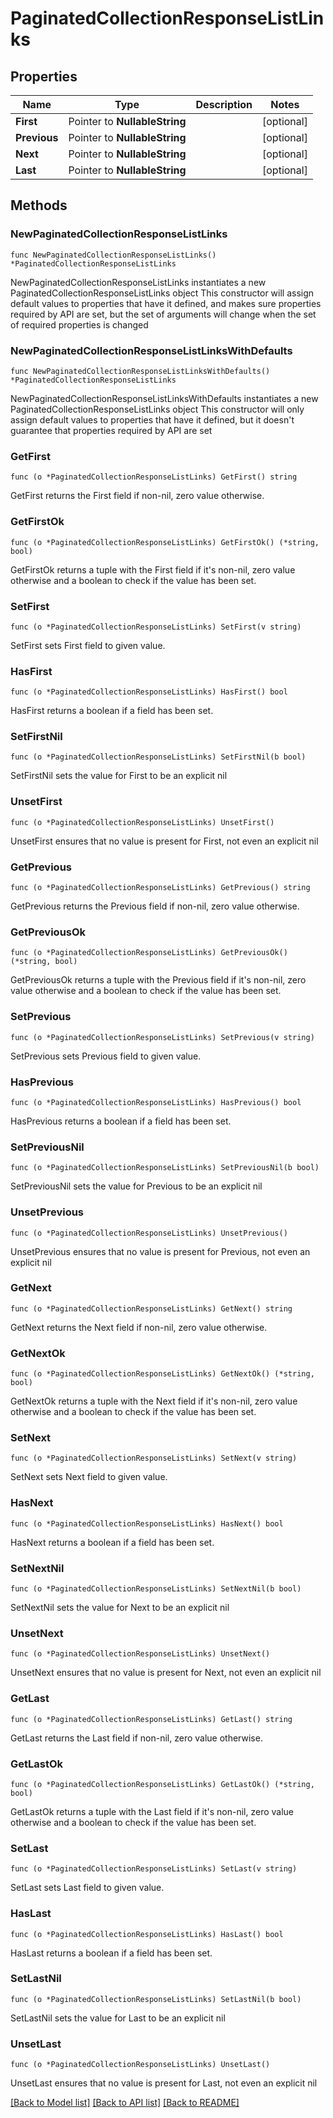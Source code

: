 # PaginatedCollectionResponseListLinks

## Properties

Name | Type | Description | Notes
------------ | ------------- | ------------- | -------------
**First** | Pointer to **NullableString** |  | [optional] 
**Previous** | Pointer to **NullableString** |  | [optional] 
**Next** | Pointer to **NullableString** |  | [optional] 
**Last** | Pointer to **NullableString** |  | [optional] 

## Methods

### NewPaginatedCollectionResponseListLinks

`func NewPaginatedCollectionResponseListLinks() *PaginatedCollectionResponseListLinks`

NewPaginatedCollectionResponseListLinks instantiates a new PaginatedCollectionResponseListLinks object
This constructor will assign default values to properties that have it defined,
and makes sure properties required by API are set, but the set of arguments
will change when the set of required properties is changed

### NewPaginatedCollectionResponseListLinksWithDefaults

`func NewPaginatedCollectionResponseListLinksWithDefaults() *PaginatedCollectionResponseListLinks`

NewPaginatedCollectionResponseListLinksWithDefaults instantiates a new PaginatedCollectionResponseListLinks object
This constructor will only assign default values to properties that have it defined,
but it doesn't guarantee that properties required by API are set

### GetFirst

`func (o *PaginatedCollectionResponseListLinks) GetFirst() string`

GetFirst returns the First field if non-nil, zero value otherwise.

### GetFirstOk

`func (o *PaginatedCollectionResponseListLinks) GetFirstOk() (*string, bool)`

GetFirstOk returns a tuple with the First field if it's non-nil, zero value otherwise
and a boolean to check if the value has been set.

### SetFirst

`func (o *PaginatedCollectionResponseListLinks) SetFirst(v string)`

SetFirst sets First field to given value.

### HasFirst

`func (o *PaginatedCollectionResponseListLinks) HasFirst() bool`

HasFirst returns a boolean if a field has been set.

### SetFirstNil

`func (o *PaginatedCollectionResponseListLinks) SetFirstNil(b bool)`

 SetFirstNil sets the value for First to be an explicit nil

### UnsetFirst
`func (o *PaginatedCollectionResponseListLinks) UnsetFirst()`

UnsetFirst ensures that no value is present for First, not even an explicit nil
### GetPrevious

`func (o *PaginatedCollectionResponseListLinks) GetPrevious() string`

GetPrevious returns the Previous field if non-nil, zero value otherwise.

### GetPreviousOk

`func (o *PaginatedCollectionResponseListLinks) GetPreviousOk() (*string, bool)`

GetPreviousOk returns a tuple with the Previous field if it's non-nil, zero value otherwise
and a boolean to check if the value has been set.

### SetPrevious

`func (o *PaginatedCollectionResponseListLinks) SetPrevious(v string)`

SetPrevious sets Previous field to given value.

### HasPrevious

`func (o *PaginatedCollectionResponseListLinks) HasPrevious() bool`

HasPrevious returns a boolean if a field has been set.

### SetPreviousNil

`func (o *PaginatedCollectionResponseListLinks) SetPreviousNil(b bool)`

 SetPreviousNil sets the value for Previous to be an explicit nil

### UnsetPrevious
`func (o *PaginatedCollectionResponseListLinks) UnsetPrevious()`

UnsetPrevious ensures that no value is present for Previous, not even an explicit nil
### GetNext

`func (o *PaginatedCollectionResponseListLinks) GetNext() string`

GetNext returns the Next field if non-nil, zero value otherwise.

### GetNextOk

`func (o *PaginatedCollectionResponseListLinks) GetNextOk() (*string, bool)`

GetNextOk returns a tuple with the Next field if it's non-nil, zero value otherwise
and a boolean to check if the value has been set.

### SetNext

`func (o *PaginatedCollectionResponseListLinks) SetNext(v string)`

SetNext sets Next field to given value.

### HasNext

`func (o *PaginatedCollectionResponseListLinks) HasNext() bool`

HasNext returns a boolean if a field has been set.

### SetNextNil

`func (o *PaginatedCollectionResponseListLinks) SetNextNil(b bool)`

 SetNextNil sets the value for Next to be an explicit nil

### UnsetNext
`func (o *PaginatedCollectionResponseListLinks) UnsetNext()`

UnsetNext ensures that no value is present for Next, not even an explicit nil
### GetLast

`func (o *PaginatedCollectionResponseListLinks) GetLast() string`

GetLast returns the Last field if non-nil, zero value otherwise.

### GetLastOk

`func (o *PaginatedCollectionResponseListLinks) GetLastOk() (*string, bool)`

GetLastOk returns a tuple with the Last field if it's non-nil, zero value otherwise
and a boolean to check if the value has been set.

### SetLast

`func (o *PaginatedCollectionResponseListLinks) SetLast(v string)`

SetLast sets Last field to given value.

### HasLast

`func (o *PaginatedCollectionResponseListLinks) HasLast() bool`

HasLast returns a boolean if a field has been set.

### SetLastNil

`func (o *PaginatedCollectionResponseListLinks) SetLastNil(b bool)`

 SetLastNil sets the value for Last to be an explicit nil

### UnsetLast
`func (o *PaginatedCollectionResponseListLinks) UnsetLast()`

UnsetLast ensures that no value is present for Last, not even an explicit nil

[[Back to Model list]](../README.md#documentation-for-models) [[Back to API list]](../README.md#documentation-for-api-endpoints) [[Back to README]](../README.md)


